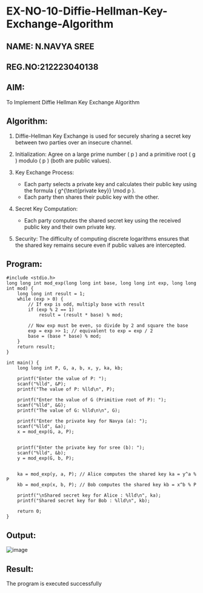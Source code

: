 # EX-NO-10-Diffie-Hellman-Key-Exchange-Algorithm
## NAME: N.NAVYA SREE
## REG.NO:212223040138

## AIM:
To Implement Diffie Hellman Key Exchange Algorithm 

## Algorithm:

1. Diffie-Hellman Key Exchange is used for securely sharing a secret key between two parties over an insecure channel.

2. Initialization: Agree on a large prime number \( p \) and a primitive root \( g \) modulo \( p \) (both are public values).

3. Key Exchange Process: 
   - Each party selects a private key and calculates their public key using the formula \( g^{\text{private key}} \mod p \).
   - Each party then shares their public key with the other.

4. Secret Key Computation: 
   - Each party computes the shared secret key using the received public key and their own private key.

5. Security: The difficulty of computing discrete logarithms ensures that the shared key remains secure even if public values are intercepted.

## Program:
```
#include <stdio.h>
long long int mod_exp(long long int base, long long int exp, long long int mod) {
    long long int result = 1;
    while (exp > 0) {
        // If exp is odd, multiply base with result
        if (exp % 2 == 1)
            result = (result * base) % mod;

        // Now exp must be even, so divide by 2 and square the base
        exp = exp >> 1; // equivalent to exp = exp / 2
        base = (base * base) % mod;
    }
    return result;
}

int main() {
    long long int P, G, a, b, x, y, ka, kb;

    printf("Enter the value of P: ");
    scanf("%lld", &P); 
    printf("The value of P: %lld\n", P);

    printf("Enter the value of G (Primitive root of P): ");
    scanf("%lld", &G); 
    printf("The value of G: %lld\n\n", G);

    printf("Enter the private key for Navya (a): ");
    scanf("%lld", &a);
    x = mod_exp(G, a, P); 


    printf("Enter the private key for sree (b): ");
    scanf("%lld", &b);
    y = mod_exp(G, b, P);


    ka = mod_exp(y, a, P); // Alice computes the shared key ka = y^a % P
    kb = mod_exp(x, b, P); // Bob computes the shared key kb = x^b % P

    printf("\nShared secret key for Alice : %lld\n", ka);
    printf("Shared secret key for Bob : %lld\n", kb);

    return 0;
}
```


## Output:
![image](https://github.com/user-attachments/assets/803eadaa-bc68-4aab-9fc7-de56c6373925)



## Result:
  The program is executed successfully

